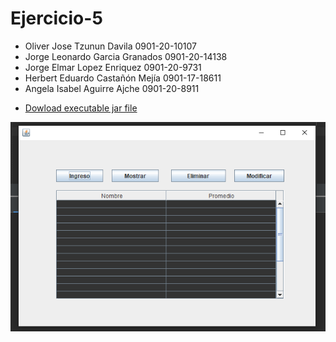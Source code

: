 # Ejercicio-5

 * Oliver Jose Tzunun Davila        0901-20-10107
 * Jorge Leonardo Garcia Granados   0901-20-14138
 * Jorge Elmar Lopez Enriquez       0901-20-9731
 * Herbert Eduardo Castañón Mejía   0901-17-18611
 * Angela Isabel Aguirre Ajche      0901-20-8911
 
- [Dowload executable jar file](https://github.com/JorgeGxd/Ejercicio-5/raw/master/Ejercicio5.jar)

![Screenshot](https://github.com/JorgeGxd/Ejercicio-5/blob/master/ss.png)

